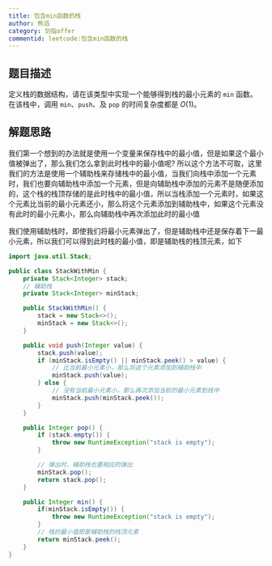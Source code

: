 ```yaml
---
title: 包含min函数的栈
author: 熊滔
category: 剑指offer
commentid: leetcode:包含min函数的栈
---
```

## 题目描述

定义栈的数据结构，请在该类型中实现一个能够得到栈的最小元素的 `min` 函数。在该栈中，调用 `min`、`push`、及 `pop` 的时间复杂度都是 $O(1)$。

## 解题思路

我们第一个想到的办法就是使用一个变量来保存栈中的最小值，但是如果这个最小值被弹出了，那么我们怎么拿到此时栈中的最小值呢? 所以这个方法不可取，这里我们的方法是使用一个辅助栈来存储栈中的最小值，当我们向栈中添加一个元素时，我们也要向辅助栈中添加一个元素，但是向辅助栈中添加的元素不是随便添加的，这个栈的栈顶存储的是此时栈中的最小值，所以当栈添加一个元素时，如果这个元素比当前的最小元素还小，那么将这个元素添加到辅助栈中，如果这个元素没有此时的最小元素小，那么向辅助栈中再次添加此时的最小值

<ImageView src="https://gitee.com/lastknightcoder/blogimage/raw/master/202006222030.svg"/>

我们使用辅助栈时，即使我们将最小元素弹出了，但是辅助栈中还是保存着下一最小元素，所以我们可以得到此时栈的最小值，即是辅助栈的栈顶元素，如下

```java
import java.util.Stack;

public class StackWithMin {
    private Stack<Integer> stack;
    // 辅助栈
    private Stack<Integer> minStack;

    public StackWithMin() {
        stack = new Stack<>();
        minStack = new Stack<>();
    }

    public void push(Integer value) {
        stack.push(value);
        if (minStack.isEmpty() || minStack.peek() > value) {
            // 比当前最小元素小，那么将这个元素添加到辅助栈中
            minStack.push(value);
        } else {
            // 没有当前最小元素小，那么再次添加当前的最小元素到栈中
            minStack.push(minStack.peek());
        }
    }

    public Integer pop() {
        if (stack.empty()) {
            throw new RuntimeException("stack is empty");
        } 

        // 弹出时，辅助栈也要相应的弹出
        minStack.pop();
        return stack.pop();
    }

    public Integer min() {
        if(minStack.isEmpty()) {
            throw new RuntimeException("stack is empty");
        }
        // 栈的最小值即是辅助栈的栈顶元素
        return minStack.peek();
    }
}
```



